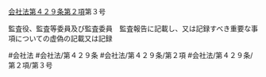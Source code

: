 [会社法第４２９条第２項](会社法＿＿＿＿第４２９条第２項)第３号

監査役、監査等委員及び監査委員　監査報告に記載し、又は記録すべき重要な事項についての虚偽の記載又は記録


#会社法
#会社法/第４２９条
#会社法/第４２９条/第２項
#会社法/第４２９条/第２項/第３号
